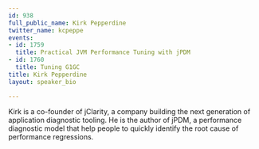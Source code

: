 ```yaml
---
id: 938
full_public_name: Kirk Pepperdine
twitter_name: kcpeppe
events:
- id: 1759
  title: Practical JVM Performance Tuning with jPDM
- id: 1760
  title: Tuning G1GC
title: Kirk Pepperdine
layout: speaker_bio

---
```

Kirk is a co-founder of jClarity, a company building the next generation of application diagnostic tooling. He is the author of jPDM, a performance diagnostic model that help people to quickly identify the root cause of performance regressions.